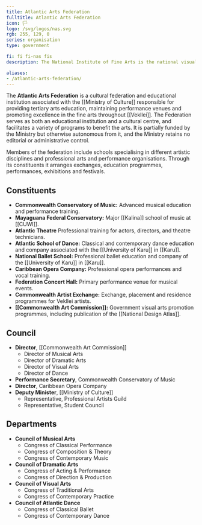 ```yaml
---
title: Atlantic Arts Federation
fulltitle: Atlantic Arts Federation
icon: 🏳️
logo: /svg/logos/nas.svg
rgb: 255, 129, 0
series: organisation
type: government

fi: fi fi-nas fis
description: The National Institute of Fine Arts is the national visual arts museum and arts history organisation of Vekllei.

aliases:
- /atlantic-arts-federation/
---
```

The <span class="fi fi-nas fis"></span> **Atlantic Arts Federation** is a cultural federation and educational institution associated with the [[Ministry of Culture]] responsible for providing tertiary arts education, maintaining performance venues and promoting excellence in the fine arts throughout [[Vekllei]]. The Federation serves as both an educational institution and a cultural centre, and facilitates a variety of programs to benefit the arts. It is partially funded by the Ministry but otherwise autonomous from it, and the Ministry retains no editorial or administrative control.

Members of the federation include schools specialising in different artistic disciplines and professional arts and performance organisations. Through its constituents it arranges exchanges, education programmes, performances, exhibitions and festivals.

## Constituents

* **Commonwealth Conservatory of Music:** Advanced musical education and performance training.
* **Mayaguana Federal Conservatory:** Major [[Kalina]] school of music at [[CUWI]].
* **Atlantic Theatre** Professional training for actors, directors, and theatre technicians.
* **Atlantic School of Dance:** Classical and contemporary dance education and company associated with the [[University of Karu]] in [[Karu]].
* **National Ballet School:** Professional ballet education and company of the [[University of Karu]] in [[Karu]].
* **Caribbean Opera Company:** Professional opera performances and vocal training.
* **Federation Concert Hall:** Primary performance venue for musical events.
* **Commonwealth Artist Exchange:** Exchange, placement and residence programmes for Vekllei artists.
* **[[Commonwealth Art Commission]]:** Government visual arts promotion programmes, including publication of the [[National Design Atlas]].

## Council

* **Director**, [[Commonwealth Art Commission]]
  * Director of Musical Arts
  * Director of Dramatic Arts
  * Director of Visual Arts
  * Director of Dance
* **Performance Secretary**, Commonwealth Conservatory of Music
* **Director**, Caribbean Opera Company
* **Deputy Minister**, [[Ministry of Culture]]
  * Representative, Professional Artists Guild
  * Representative, Student Council

## Departments

* **Council of Musical Arts**
  * Congress of Classical Performance
  * Congress of Composition & Theory
  * Congress of Contemporary Music
* **Council of Dramatic Arts**
  * Congress of Acting & Performance
  * Congress of Direction & Production
* **Council of Visual Arts**
  * Congress of Traditional Arts
  * Congress of Contemporary Practice
* **Council of Atlantic Dance**
  * Congress of Classical Ballet
  * Congress of Contemporary Dance
